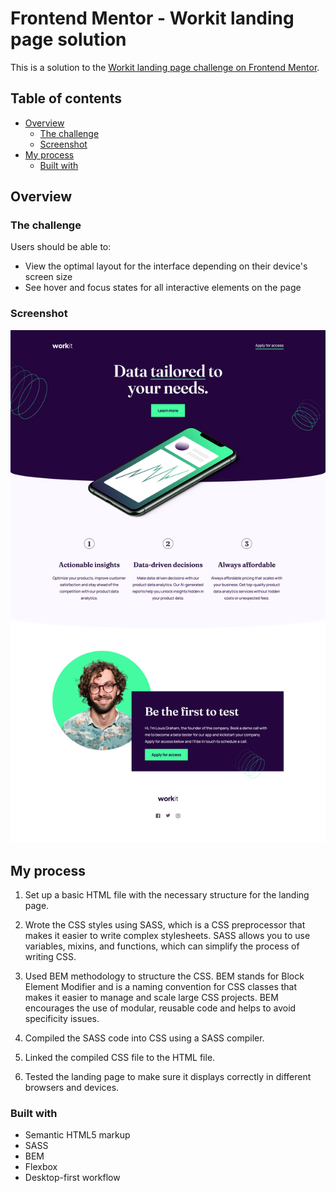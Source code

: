 # Frontend Mentor - Workit landing page solution

This is a solution to the [Workit landing page challenge on Frontend Mentor](https://www.frontendmentor.io/challenges/workit-landing-page-2fYnyle5lu).

## Table of contents

- [Overview](#overview)
  - [The challenge](#the-challenge)
  - [Screenshot](#screenshot)
- [My process](#my-process)
  - [Built with](#built-with)

## Overview

### The challenge

Users should be able to:

- View the optimal layout for the interface depending on their device's screen size
- See hover and focus states for all interactive elements on the page

### Screenshot

![](src/img/screenshot.png)


## My process

1. Set up a basic HTML file with the necessary structure for the landing page.

2. Wrote the CSS styles using SASS, which is a CSS preprocessor that makes it easier to write complex stylesheets. SASS allows you to use variables, mixins, and functions, which can simplify the process of writing CSS.

3. Used BEM methodology to structure the CSS. BEM stands for Block Element Modifier and is a naming convention for CSS classes that makes it easier to manage and scale large CSS projects. BEM encourages the use of modular, reusable code and helps to avoid specificity issues.

4. Compiled the SASS code into CSS using a SASS compiler.

5. Linked the compiled CSS file to the HTML file.

6. Tested the landing page to make sure it displays correctly in different browsers and devices.

### Built with

- Semantic HTML5 markup
- SASS
- BEM
- Flexbox
- Desktop-first workflow
